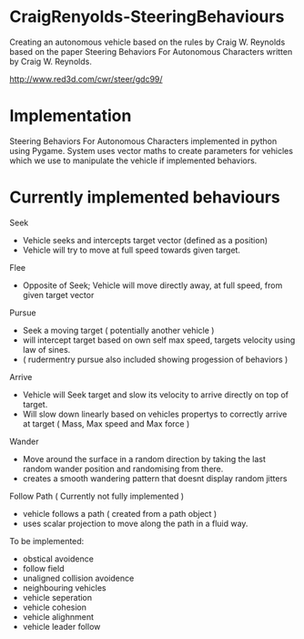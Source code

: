 # CraigRenyolds-SteeringBehaviours
Creating an autonomous vehicle based on the rules by Craig W. Reynolds 
based on the paper Steering Behaviors For Autonomous Characters written by Craig W. Reynolds.

http://www.red3d.com/cwr/steer/gdc99/

# Implementation

Steering Behaviors For Autonomous Characters implemented in python using Pygame.
System uses vector maths to create parameters for vehicles which we use to manipulate the vehicle if implemented behaviors.


# Currently implemented behaviours

Seek
- Vehicle seeks and intercepts target vector (defined as a position) 
- Vehicle will try to move at full speed towards given target.

Flee
- Opposite of Seek; Vehicle will move directly away, at full speed, from given target vector

Pursue
- Seek a moving target ( potentially another vehicle )
- will intercept target based on own self max speed, targets velocity using law of sines.
- ( rudermentry pursue also included showing progession of behaviors )

Arrive
- Vehicle will Seek target and slow its velocity to arrive directly on top of target.
- Will slow down linearly based on vehicles propertys to correctly arrive at target ( Mass, Max speed and Max force )

Wander
- Move around the surface in a random direction by taking the last random wander position and randomising from there.
- creates a smooth wandering pattern that doesnt display random jitters

Follow Path ( Currently not fully implemented ) 
- vehicle follows a path ( created from a path object ) 
- uses scalar projection to move along the path in a fluid way.

To be implemented:

- obstical avoidence
- follow field
- unaligned collision avoidence
- neighbouring vehicles
- vehicle seperation
- vehicle cohesion
- vehicle alighnment
- vehicle leader follow
